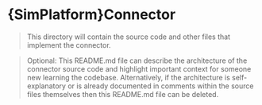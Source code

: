 # {SimPlatform}Connector

> This directory will contain the source code and other files that implement the connector.

> Optional: This README.md file can describe the architecture of the connector source code and highlight important context for someone new learning the codebase. Alternatively, if the architecture is self-explanatory or is already documented in comments within the source files themselves then this README.md file can be deleted.
